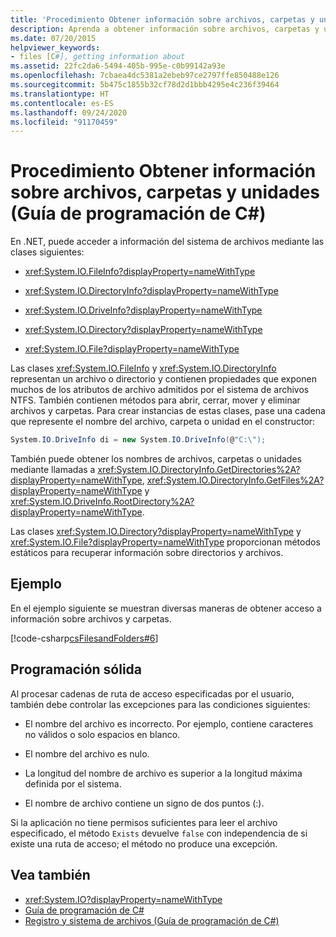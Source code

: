 ```yaml
---
title: 'Procedimiento Obtener información sobre archivos, carpetas y unidades: Guía de programación de C#'
description: Aprenda a obtener información sobre archivos, carpetas y unidades. Vea un ejemplo de código y examine los recursos adicionales disponibles.
ms.date: 07/20/2015
helpviewer_keywords:
- files [C#], getting information about
ms.assetid: 22fc2da6-5494-405b-995e-c0b99142a93e
ms.openlocfilehash: 7cbaea4dc5381a2ebeb97ce2797ffe850488e126
ms.sourcegitcommit: 5b475c1855b32cf78d2d1bbb4295e4c236f39464
ms.translationtype: HT
ms.contentlocale: es-ES
ms.lasthandoff: 09/24/2020
ms.locfileid: "91170459"
---
```

# <a name="how-to-get-information-about-files-folders-and-drives--c-programming-guide"></a>Procedimiento Obtener información sobre archivos, carpetas y unidades (Guía de programación de C#)

En .NET, puede acceder a información del sistema de archivos mediante las clases siguientes:  
  
- <xref:System.IO.FileInfo?displayProperty=nameWithType>  
  
- <xref:System.IO.DirectoryInfo?displayProperty=nameWithType>  
  
- <xref:System.IO.DriveInfo?displayProperty=nameWithType>  
  
- <xref:System.IO.Directory?displayProperty=nameWithType>  
  
- <xref:System.IO.File?displayProperty=nameWithType>  
  
 Las clases <xref:System.IO.FileInfo> y <xref:System.IO.DirectoryInfo> representan un archivo o directorio y contienen propiedades que exponen muchos de los atributos de archivo admitidos por el sistema de archivos NTFS. También contienen métodos para abrir, cerrar, mover y eliminar archivos y carpetas. Para crear instancias de estas clases, pase una cadena que represente el nombre del archivo, carpeta o unidad en el constructor:  
  
```csharp  
System.IO.DriveInfo di = new System.IO.DriveInfo(@"C:\");  
```  
  
 También puede obtener los nombres de archivos, carpetas o unidades mediante llamadas a <xref:System.IO.DirectoryInfo.GetDirectories%2A?displayProperty=nameWithType>, <xref:System.IO.DirectoryInfo.GetFiles%2A?displayProperty=nameWithType> y <xref:System.IO.DriveInfo.RootDirectory%2A?displayProperty=nameWithType>.  
  
 Las clases <xref:System.IO.Directory?displayProperty=nameWithType> y <xref:System.IO.File?displayProperty=nameWithType> proporcionan métodos estáticos para recuperar información sobre directorios y archivos.  
  
## <a name="example"></a>Ejemplo  

 En el ejemplo siguiente se muestran diversas maneras de obtener acceso a información sobre archivos y carpetas.  
  
 [!code-csharp[csFilesandFolders#6](~/samples/snippets/csharp/VS_Snippets_VBCSharp/csFilesAndFolders/CS/FileIteration.cs#6)]  
  
## <a name="robust-programming"></a>Programación sólida  

 Al procesar cadenas de ruta de acceso especificadas por el usuario, también debe controlar las excepciones para las condiciones siguientes:  
  
- El nombre del archivo es incorrecto. Por ejemplo, contiene caracteres no válidos o solo espacios en blanco.  
  
- El nombre del archivo es nulo.  
  
- La longitud del nombre de archivo es superior a la longitud máxima definida por el sistema.  
  
- El nombre de archivo contiene un signo de dos puntos (:).  
  
 Si la aplicación no tiene permisos suficientes para leer el archivo especificado, el método `Exists` devuelve `false` con independencia de si existe una ruta de acceso; el método no produce una excepción.  
  
## <a name="see-also"></a>Vea también

- <xref:System.IO?displayProperty=nameWithType>
- [Guía de programación de C#](../index.md)
- [Registro y sistema de archivos (Guía de programación de C#)](./index.md)
